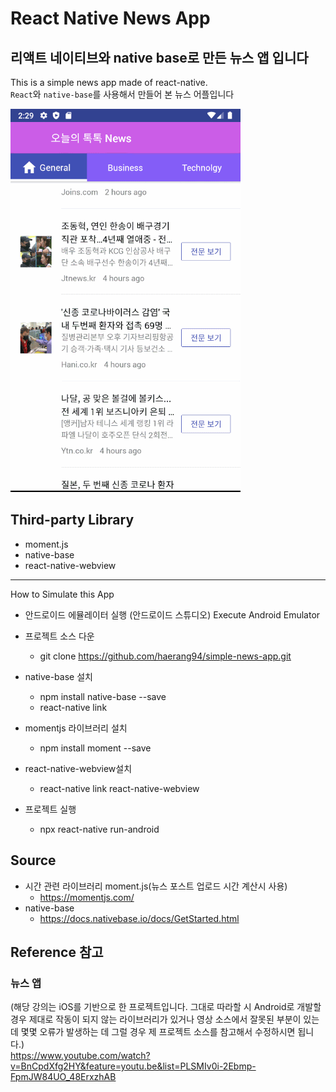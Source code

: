# React Native News App

## 리액트 네이티브와 native base로 만든 뉴스 앱 입니다

This is a simple news app made of react-native.<br>
`React`와 `native-base`를 사용해서 만들어 본 뉴스 어플입니다

![preview](./src/imgs/previewImg.gif)

## Third-party Library

- moment.js
- native-base
- react-native-webview

---

How to Simulate this App

- 안드로이드 에뮬레이터 실행 (안드로이드 스튜디오)
  Execute Android Emulator
- 프로젝트 소스 다운<br>

  - git clone https://github.com/haerang94/simple-news-app.git

- native-base 설치

  - npm install native-base --save
  - react-native link

- momentjs 라이브러리 설치

  - npm install moment --save

- react-native-webview설치

  - react-native link react-native-webview

- 프로젝트 실행
  - npx react-native run-android

## Source

- 시간 관련 라이브러리 moment.js(뉴스 포스트 업로드 시간 계산시 사용)
  - https://momentjs.com/
- native-base
  - https://docs.nativebase.io/docs/GetStarted.html

## Reference 참고

### 뉴스 앱 <br>

(해당 강의는 iOS를 기반으로 한 프로젝트입니다. 그대로 따라할 시 Android로 개발할 경우 제대로 작동이 되지 않는 라이브러리가 있거나 영상 소스에서 잘못된 부분이 있는데 몇몇 오류가 발생하는 데 그럴 경우 제 프로젝트 소스를 참고해서 수정하시면 됩니다.) <br>
https://www.youtube.com/watch?v=BnCpdXfg2HY&feature=youtu.be&list=PLSMIv0i-2Ebmp-FpmJW84UO_48ErxzhAB
